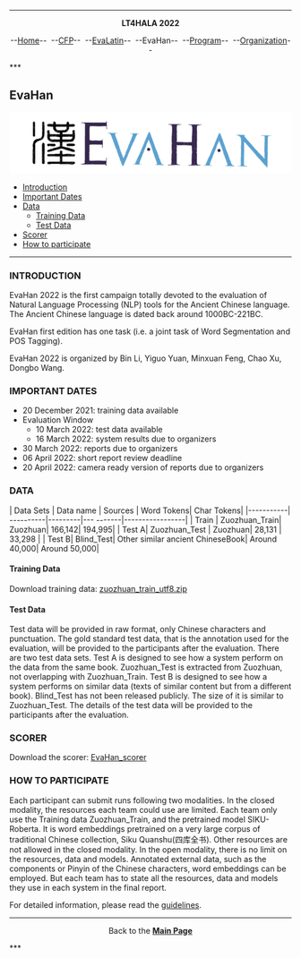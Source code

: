 ***
<p style="text-align: center;"><b>LT4HALA 2022</b></p>
<p style="text-align: center;">--<a href="index">Home</a>--&nbsp;&nbsp;--<a href="CFP">CFP</a>--&nbsp;&nbsp;--<a href="EvaLatin">EvaLatin</a>--&nbsp;&nbsp;--EvaHan--&nbsp;&nbsp;--<a href="Program">Program</a>--&nbsp;&nbsp;--<a href="organization">Organization</a>--</p>
***

## EvaHan

![](logo-EvaHan.png)

- [Introduction](#introduction)
- [Important Dates](#important-dates)
- [Data](#data)
  * [Training Data](#training-data)
  * [Test Data](#test-data)
- [Scorer](#scorer)
- [How to participate](#how-to-participate)

___


### INTRODUCTION

EvaHan 2022 is the first campaign totally devoted to the evaluation of Natural Language Processing (NLP) tools for the Ancient Chinese language. The Ancient Chinese language is dated back around 1000BC-221BC. 

EvaHan first edition has one task (i.e. a joint task of Word Segmentation and POS Tagging).

EvaHan 2022 is organized by Bin Li, Yiguo Yuan, Minxuan Feng, Chao Xu, Dongbo Wang.

### IMPORTANT DATES
- 20 December 2021: training data available
- Evaluation Window
  - 10 March 2022: test data available
  - 16 March 2022: system results due to organizers
- 30 March 2022: reports due to organizers
- 06 April 2022: short report review deadline
- 20 April 2022: camera ready version of reports due to organizers

### DATA

| Data Sets | Data name | Sources | Word Tokens| Char Tokens|
|-----------| ----------|---------|---  -------|-----------------|
| Train | Zuozhuan_Train| Zuozhuan| 166,142| 194,995|
| Test A| Zuozhuan_Test | Zuozhuan| 28,131 | 33,298 |
| Test B| Blind_Test| Other similar ancient ChineseBook| Around 40,000| Around 50,000|


#### Training Data

Download training data: [zuozhuan_train_utf8.zip](https://github.com/CIRCSE/LT4HALA/blob/master/2022/data_and_doc/zuozhuan_train_utf8.zip)

#### Test Data

Test data will be provided in raw format, only Chinese characters and punctuation. The gold standard test data, that is the annotation used for the evaluation, will be provided to the participants after the evaluation. 
There are two test data sets. Test A is designed to see how a system perform on the data from the same book. Zuozhuan_Test is extracted from Zuozhuan, not overlapping with Zuozhuan_Train.
Test B is designed to see how a system performs on similar data (texts of similar content but from a different book). Blind_Test has not been released publicly. The size of it is similar to Zuozhuan_Test.
The details of the test data will be provided to the participants after the evaluation.

### SCORER
Download the scorer: [EvaHan_scorer](https://github.com/CIRCSE/LT4HALA/blob/master/2022/data_and_doc/EvaHan_scorer.zip)

### HOW TO PARTICIPATE

Each participant can submit runs following two modalities. In the closed modality, the resources each team could use are limited. Each team only use the Training data Zuozhuan_Train, and the pretrained model SIKU-Roberta. It is word embeddings pretrained on a very large corpus of traditional Chinese collection, Siku Quanshu(四库全书). Other resources are not allowed in the closed modality.
In the open modality, there is no limit on the resources, data and models. Annotated external data, such as the components or Pinyin of the Chinese characters, word embeddings can be employed. But each team has to state all the resources, data and models they use in each system in the final report.


For detailed information, please read the [guidelines](https://github.com/CIRCSE/LT4HALA/blob/master/2022/data_and_doc/EvaHan_guidelines_v1_training.pdf).


***
<p style="text-align: center;">Back to the <a href="https://circse.github.io/LT4HALA/"><b>Main Page</b></a></p>
***

